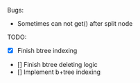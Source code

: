 

Bugs:
- Sometimes can not get() after split node

TODO:

- [x] Finish btree indexing
- [] Finish btree deleting logic
- [] Implement b+tree indexing